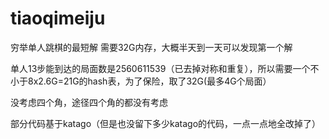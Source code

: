# tiaoqimeiju
穷举单人跳棋的最短解
需要32G内存，大概半天到一天可以发现第一个解

单人13步能到达的局面数是2560611539（已去掉对称和重复），所以需要一个不小于8x2.6G=21G的hash表，为了保险，取了32G(最多4G个局面）

没考虑四个角，途径四个角的都没有考虑

部分代码基于katago（但是也没留下多少katago的代码，一点一点地全改掉了）
